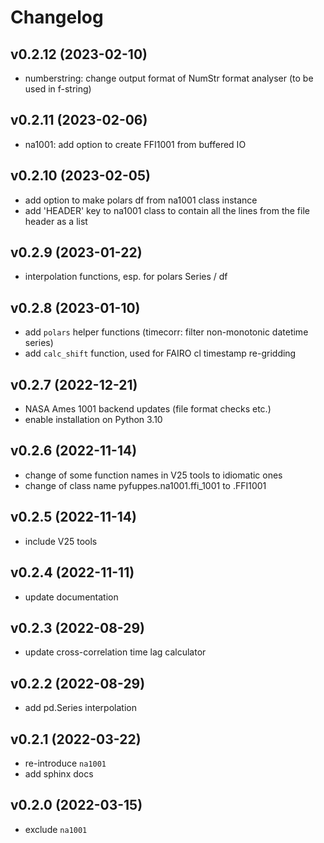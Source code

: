 # Changelog

## v0.2.12 (2023-02-10)
- numberstring: change output format of NumStr format analyser (to be used in f-string)

## v0.2.11 (2023-02-06)
- na1001: add option to create FFI1001 from buffered IO

## v0.2.10 (2023-02-05)
- add option to make polars df from na1001 class instance
- add 'HEADER' key to na1001 class to contain all the lines from the file header as a list

## v0.2.9 (2023-01-22)
- interpolation functions, esp. for polars Series / df

## v0.2.8 (2023-01-10)
- add `polars` helper functions (timecorr: filter non-monotonic datetime series)
- add `calc_shift` function, used for FAIRO cl timestamp re-gridding

## v0.2.7 (2022-12-21)
- NASA Ames 1001 backend updates (file format checks etc.)
- enable installation on Python 3.10

## v0.2.6 (2022-11-14)
- change of some function names in V25 tools to idiomatic ones
- change of class name pyfuppes.na1001.ffi_1001 to .FFI1001

## v0.2.5 (2022-11-14)
- include V25 tools

## v0.2.4 (2022-11-11)
- update documentation

## v0.2.3 (2022-08-29)
- update cross-correlation time lag calculator

## v0.2.2 (2022-08-29)
- add pd.Series interpolation

## v0.2.1 (2022-03-22)
- re-introduce `na1001`
- add sphinx docs

## v0.2.0 (2022-03-15)
- exclude `na1001`
